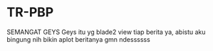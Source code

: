 # TR-PBP
SEMANGAT GEYS
Geys itu yg blade2 view tiap berita ya, abistu aku bingung nih bikin aplot beritanya gmn ndessssss
